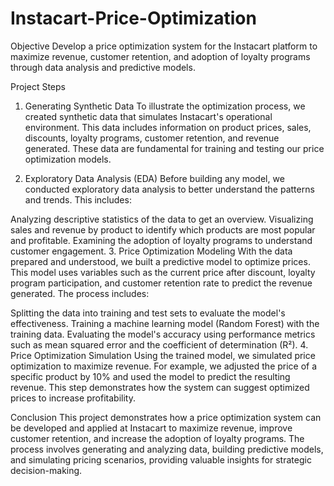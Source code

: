 # Instacart-Price-Optimization

Objective
Develop a price optimization system for the Instacart platform to maximize revenue, customer retention, and adoption of loyalty programs through data analysis and predictive models.

Project Steps
1. Generating Synthetic Data
To illustrate the optimization process, we created synthetic data that simulates Instacart's operational environment. This data includes information on product prices, sales, discounts, loyalty programs, customer retention, and revenue generated. These data are fundamental for training and testing our price optimization models.

2. Exploratory Data Analysis (EDA)
Before building any model, we conducted exploratory data analysis to better understand the patterns and trends. This includes:

Analyzing descriptive statistics of the data to get an overview.
Visualizing sales and revenue by product to identify which products are most popular and profitable.
Examining the adoption of loyalty programs to understand customer engagement.
3. Price Optimization Modeling
With the data prepared and understood, we built a predictive model to optimize prices. This model uses variables such as the current price after discount, loyalty program participation, and customer retention rate to predict the revenue generated. The process includes:

Splitting the data into training and test sets to evaluate the model's effectiveness.
Training a machine learning model (Random Forest) with the training data.
Evaluating the model's accuracy using performance metrics such as mean squared error and the coefficient of determination (R²).
4. Price Optimization Simulation
Using the trained model, we simulated price optimization to maximize revenue. For example, we adjusted the price of a specific product by 10% and used the model to predict the resulting revenue. This step demonstrates how the system can suggest optimized prices to increase profitability.

Conclusion
This project demonstrates how a price optimization system can be developed and applied at Instacart to maximize revenue, improve customer retention, and increase the adoption of loyalty programs. The process involves generating and analyzing data, building predictive models, and simulating pricing scenarios, providing valuable insights for strategic decision-making.
